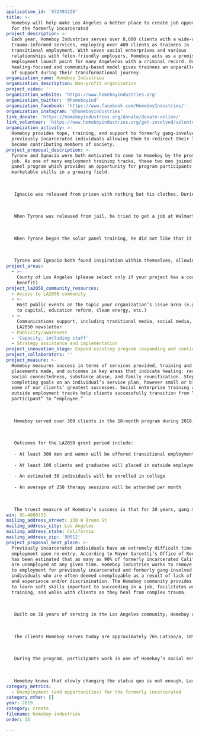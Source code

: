 ```yaml
---
application_id: '932393220'
title: >-
  Homeboy will help make Los Angeles a better place to create job opportunities
  for the formerly incarcerated
project_description: >-
  Each year, Homeboy Industries serves over 8,000 clients with a wide-range of
  trauma-informed services, employing over 400 clients as trainees in
  transitional employment. With seven social enterprises and various
  relationships with felon-friendly employers, Homeboy acts as a promising
  employment launch point for many Angelenos with a criminal record. Our unique
  healing-focused and community-based model gives trainees an unparalleled level
  of support during their transformational journey.
organization_name: Homeboy Industries
organization_description: Non-profit organization
project_video: ''
organization_website: 'https://www.homeboyindustries.org'
organization_twitter: '@homeboyind'
organization_facebook: 'https://www.facebook.com/HomeboyIndustries/'
organization_instagram: '@homeboyindustries'
link_donate: 'https://homeboyindustries.org/donate/donate-online/'
link_volunteer: 'https://www.homeboyindustries.org/get-involved/volunteer/'
organization_activity: >-
  Homeboy provides hope, training, and support to formerly gang-involved and
  previously incarcerated individuals allowing them to redirect their lives and
  become contributing members of society.
project_proposal_description: >-
  Tyrone and Ignacio were both motivated to come to Homeboy by the promise of a
  job. As one of many employment training tracks, these two men joined the solar
  panel program which provides an opportunity for program participants to gain
  marketable skills in a growing field. 
   
   
   
   Ignacio was released from prison with nothing but his clothes. During his first week at Homeboy, Ignacio’s case manager helped him get his birth certificate, ID and social security card. From here, Ignacio was so motivated to find employment that he joined a work cohort only a few months into his time at Homeboy. He says Homeboy helped him realize, “my record doesn’t have to keep me back.” He shares that he now has “better life perspective and help for his future.” Ignacio now has promising job opportunities in the field of solar panel installation. 
   
   
   
   When Tyrone was released from jail, he tried to get a job at Walmart. While he got an initial job offer, he did not pass the background check. When this happened, he knew it was time to see how Homeboy could help. Tyrone shares, “[Homeboy] helped me find a space to reflect on why I kept going back to jail. I usually follow down an easy path and this leads me to trouble.” Unless he changed his decisions, he knew his path would lead to jail again. 
   
   
   
   When Tyrone began the solar panel training, he did not like that it felt like school but he soon realized he enjoyed the work. Tyrone hopes to study psychology because he often finds himself counseling his friends and family. Still, he’s discouraged to know that even if he gets a degree, his criminal record will limit his job options in the field. Tyrone now knows that he can come to Homeboy for free tutoring and eventually hopes to reduce his felony to a misdemeanor with help from our legal department. Tyrone no longer wants to take the easy road, but the road he knows will help him achieve his goals.
   
   
   
   Tyrone and Ignacio both found inspiration within themselves, allowing them to positively impact their own lives and futures. In addition, their stories serve as inspiration for others with criminal records and for those in Los Angeles who stand with the previously incarcerated and their right to a second chance
project_areas:
  - >-
    County of Los Angeles (please select only if your project has a countywide
    benefit)
project_la2050_community_resources:
  - Access to LA2050 community
  - >-
    Host public events on the topic your organization’s issue area (e.g. access
    to capital, education reform, clean energy, etc.) 
  - >-
    Communications support, including traditional media, social media, and
    LA2050 newsletter
  - Publicity/awareness
  - 'Capacity, including staff'
  - Strategy assistance and implementation
project_innovation_stage: Expand existing program (expanding and continuing ongoing successful projects)
project_collaborators: ''
project_measure: >-
  Homeboy measures success in terms of services provided, training and job
  placements made, and outcomes in key areas that indicate healing: recidivism,
  social connectedness, substance abuse, and family reunification. Steps toward
  completing goals on an individual’s service plan, however small or big, are
  some of our clients’ greatest successes. Social enterprise training and other
  outside employment tracks help clients successfully transition from “program
  participant” to “employee.”
   
   
   
   Homeboy served over 300 clients in the 18-month program during 2018, and nearly 8,000 additional clients through free a la carte services such as classes and substance abuse support. Toward sustainable employment, Homeboy’s program helps clients gain as many industry-recognized trainings and certifications as possible such as forklift, food safety and welding. Last year, Homeboy helped over 100 clients find employment and continues to build new career pathways in fields including construction, social services, and manufacturing.
   
   
   
   Outcomes for the LA2050 grant period include:
   
   - At least 300 men and women will be offered transitional employment and training through Homeboy’s 18-month re-entry program
   
   - At least 100 clients and graduates will placed in outside employment
   
   - An estimated 30 individuals will be enrolled in college 
   
   - An average of 250 therapy sessions will be attended per month 
   
   
   
   The truest measure of Homeboy’s success is that for 30 years, gang members keep showing up every day looking for help to get out of the gang lifestyle. Our impact is evident in each life transformed and in the growing Homeboy movement.
ein: 95-4800735
mailing_address_street: 130 W Bruno St
mailing_address_city: Los Angeles
mailing_address_state: California
mailing_address_zip: '90012'
project_proposal_best_place: >-
  Previously incarcerated individuals have an extremely difficult time finding
  employment upon re-entry. According to Mayor Garcetti’s Office of Reentry, it
  has been estimated that as many as 90% of formerly incarcerated Californians
  are unemployed at any given time. Homeboy Industries works to remove barriers
  to employment for previously incarcerated and formerly gang-involved
  individuals who are often deemed unemployable as a result of lack of skills
  and experience and/or discrimination. The Homeboy community provides a space
  to learn soft skills important to succeeding in a job, facilitates workforce
  training, and walks with clients as they heal from complex trauma.
   
   
   
   Built on 30 years of serving in the Los Angeles community, Homeboy offers an ongoing comprehensive 18-month re-entry program wherein participants are given paid employment and training in a supportive environment that is understanding of their unique needs (court dates, check-ins with parole officers, etc). As soon a client enters Homeboy’s program, they are assigned a Case Manager and Navigator tasked with walking with them through the program. Each participant creates an individual service plan with their Case Manager that acts as a road map toward their personal and professional goals. After 60 days in the program, all participants begin attending a Work Readiness class that teaches customer service, work behavior, and more. Homeboy provides on-the-job training and skill acquisition, while also focusing on the small things such as belonging to a workplace community or clocking into work. 
   
   
   
   The clients Homeboy serves today are approximately 76% Latino/a, 18% African-American, and 6% other ethnicities; 72% percent are men and 28% are women. All are low-income and have a history of gang involvement and/or incarceration. Less than half of those who come to Homeboy have a GED or high school diploma. 
   
   
   
   During the program, participants work in one of Homeboy’s social enterprises (including Homegirl CafÃ© & Catering and Homeboy Electronics Recycling) or headquarters to gain on-the-job experience. Homeboy’s social enterprises provide some opportunities for permanent job placement and increasing numbers of local employers have become felon-friendly, still there remains a need for many more jobs in the Los Angeles community that will consider a candidate with a criminal record. 
   
   
   
   Homeboy knows that slowly changing the status quo is not enough, Los Angeles needs to create more permanent jobs for the formerly incarcerated. With support from LA2050, Homeboy will continue to remove barriers to employment, create job opportunities, and partner with local employers to create opportunities for success for even more Angelenos.
category_metrics:
  - Unemployment (and opportunities) for the formerly incarcerated
category_other: []
year: 2019
category: create
filename: homeboy-industries
order: 15

---
```

